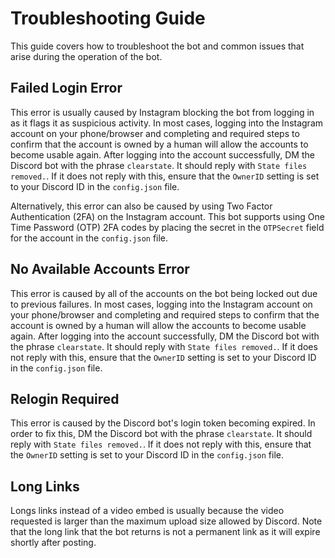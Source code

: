 # Troubleshooting Guide
This guide covers how to troubleshoot the bot and common issues that arise during the operation of the bot.

## Failed Login Error
This error is usually caused by Instagram blocking the bot from logging in as it flags it as suspicious activity. In most cases, logging into the Instagram account on your phone/browser and completing and required steps to confirm that the account is owned by a human will allow the accounts to become usable again. After logging into the account successfully, DM the Discord bot with the phrase `clearstate`. It should reply with `State files removed.`. If it does not reply with this, ensure that the `OwnerID` setting is set to your Discord ID in the `config.json` file.

Alternatively, this error can also be caused by using Two Factor Authentication (2FA) on the Instagram account. This bot supports using One Time Password (OTP) 2FA codes by placing the secret in the `OTPSecret` field for the account in the `config.json` file.

## No Available Accounts Error
This error is caused by all of the accounts on the bot being locked out due to previous failures. In most cases, logging into the Instagram account on your phone/browser and completing and required steps to confirm that the account is owned by a human will allow the accounts to become usable again. After logging into the account successfully, DM the Discord bot with the phrase `clearstate`. It should reply with `State files removed.`. If it does not reply with this, ensure that the `OwnerID` setting is set to your Discord ID in the `config.json` file.

## Relogin Required
This error is caused by the Discord bot's login token becoming expired. In order to fix this, DM the Discord bot with the phrase `clearstate`. It should reply with `State files removed.`. If it does not reply with this, ensure that the `OwnerID` setting is set to your Discord ID in the `config.json` file.

## Long Links
Longs links instead of a video embed is usually because the video requested is larger than the maximum upload size allowed by Discord. Note that the long link that the bot returns is not a permanent link as it will expire shortly after posting.
